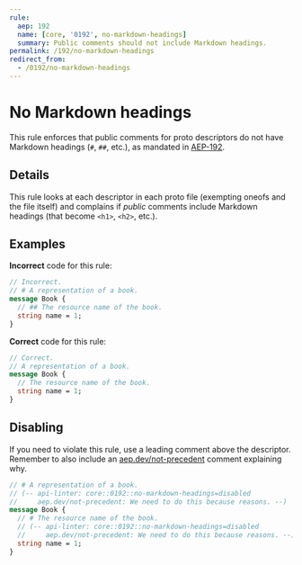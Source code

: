 ```yaml
---
rule:
  aep: 192
  name: [core, '0192', no-markdown-headings]
  summary: Public comments should not include Markdown headings.
permalink: /192/no-markdown-headings
redirect_from:
  - /0192/no-markdown-headings
---
```


# No Markdown headings

This rule enforces that public comments for proto descriptors do not have
Markdown headings (`#`, `##`, etc.), as mandated in [AEP-192][].

## Details

This rule looks at each descriptor in each proto file (exempting oneofs and the
file itself) and complains if _public_ comments include Markdown headings (that
become `<h1>`, `<h2>`, etc.).

## Examples

**Incorrect** code for this rule:

```proto
// Incorrect.
// # A representation of a book.
message Book {
  // ## The resource name of the book.
  string name = 1;
}
```

**Correct** code for this rule:

```proto
// Correct.
// A representation of a book.
message Book {
  // The resource name of the book.
  string name = 1;
}
```

## Disabling

If you need to violate this rule, use a leading comment above the descriptor.
Remember to also include an [aep.dev/not-precedent][] comment explaining why.

```proto
// # A representation of a book.
// (-- api-linter: core::0192::no-markdown-headings=disabled
//     aep.dev/not-precedent: We need to do this because reasons. --)
message Book {
  // # The resource name of the book.
  // (-- api-linter: core::0192::no-markdown-headings=disabled
  //     aep.dev/not-precedent: We need to do this because reasons. --)
  string name = 1;
}
```

[aep-192]: https://aep.dev/192
[aep.dev/not-precedent]: https://aep.dev/not-precedent
